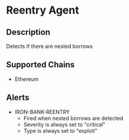 # Reentry Agent

## Description

Detects if there are nested borrows

## Supported Chains

- Ethereum

## Alerts

- IRON-BANK-REENTRY
  - Fired when nested borrows are detected
  - Severity is always set to "critical"
  - Type is always set to "exploit"

